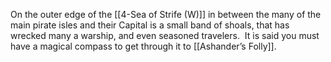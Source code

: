 On the outer edge of the [[4-Sea of Strife (W)]] in between the many of the main pirate isles and their Capital is a small band of shoals, that has wrecked many a warship, and even seasoned travelers.  It is said you must have a magical compass to get through it to [[Ashander’s Folly]].